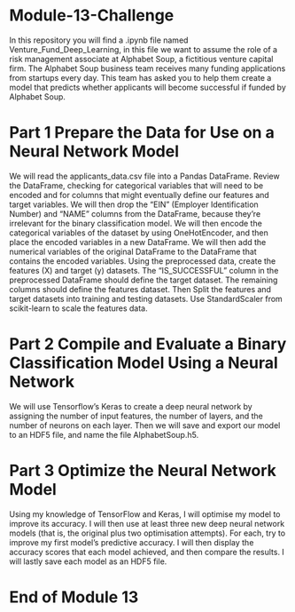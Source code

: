 # Module-13-Challenge
In this repository you will find a .ipynb file named Venture_Fund_Deep_Learning, in this file we want to assume the role of a risk management associate at Alphabet Soup, a fictitious venture capital firm. The Alphabet Soup business team receives many funding applications from startups every day. This team has asked you to help them create a model that predicts whether applicants will become successful if funded by Alphabet Soup.
# Part 1 Prepare the Data for Use on a Neural Network Model
We will read the applicants_data.csv file into a Pandas DataFrame. Review the DataFrame, checking for categorical variables that will need to be encoded and for columns that might eventually define our features and target variables.
We will then drop the “EIN” (Employer Identification Number) and “NAME” columns from the DataFrame, because they’re irrelevant for the binary classification model.
We will then  encode the categorical variables of the dataset by using OneHotEncoder, and then place the encoded variables in a new DataFrame.
We will then add the numerical variables of the original DataFrame to the DataFrame that contains the encoded variables.
Using the preprocessed data, create the features (X) and target (y) datasets. The “IS_SUCCESSFUL” column in the preprocessed DataFrame should define the target dataset. The remaining columns should define the features dataset.
Then Split the features and target datasets into training and testing datasets.
Use StandardScaler from scikit-learn to scale the features data.

# Part 2 Compile and Evaluate a Binary Classification Model Using a Neural Network
We will use Tensorflow’s Keras to create a deep neural network by assigning the number of input features, the number of layers, and the number of neurons on each layer.
Then we will save and export our model to an HDF5 file, and name the file AlphabetSoup.h5.

# Part 3 Optimize the Neural Network Model
Using my knowledge of TensorFlow and Keras, I will optimise my model to improve its accuracy. 
I will then use at least three new deep neural network models (that is, the original plus two optimisation attempts). 
For each, try to improve my first model’s predictive accuracy.
I will then display the accuracy scores that each model achieved, and then compare the results.
I will lastly save each model as an HDF5 file.

# End of Module 13

